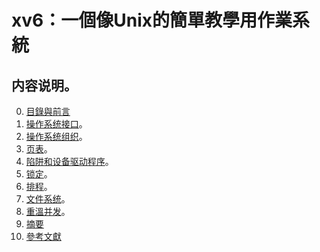 # xv6：一個像Unix的簡單教學用作業系統

## 内容说明。

0. [目錄與前言](toc.md)
1. [操作系统接口](ch01.md)。
2. [操作系统组织](ch02.md)。
3. [页表](ch03.md)。
4. [陷阱和设备驱动程序](ch04.md)。
5. [锁定](ch05.md)。
6. [排程](ch06.md)。
7. [文件系统](ch07.md)。
8. [重溫并发](ch08.md)。
9. [摘要](ch09.md)
10. [參考文獻](ref.md)

